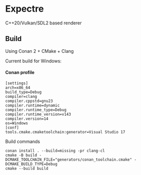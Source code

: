 # Expectre
C++20/Vulkan/SDL2 based renderer


## Build

Using Conan 2 + CMake + Clang

Current build for Windows:

#### Conan profile
```
[settings]
arch=x86_64
build_type=Debug
compiler=clang
compiler.cppstd=gnu23
compiler.runtime=dynamic
compiler.runtime_type=Debug
compiler.runtime_version=v143
compiler.version=14
os=Windows
[conf]
tools.cmake.cmaketoolchain:generator=Visual Studio 17
```

Build commands
```
conan install . --build=missing -pr clang-cl
cmake -B build -DCMAKE_TOOLCHAIN_FILE="generators/conan_toolchain.cmake" -DCMAKE_BUILD_TYPE=Debug
cmake --build build
```

